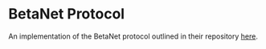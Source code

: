 # BetaNet Protocol
An implementation of the BetaNet protocol outlined in their repository [here](https://github.com/ravendevteam/betanet). 
